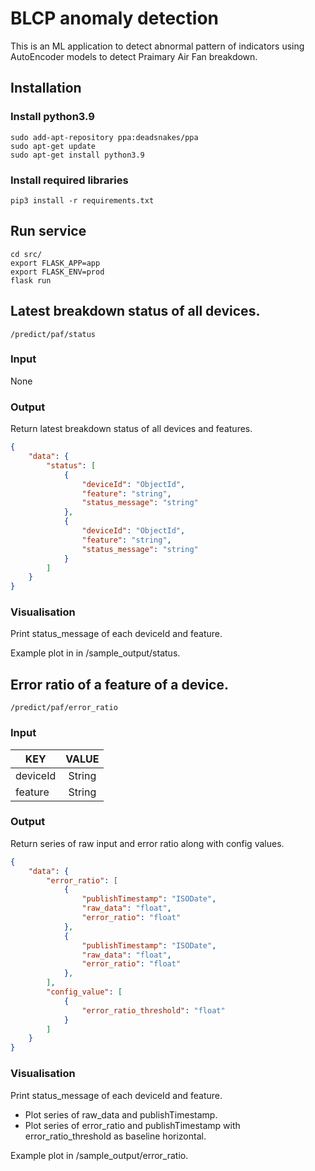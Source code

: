 # BLCP anomaly detection
This is an ML application to detect abnormal pattern of indicators using AutoEncoder models to detect Praimary Air Fan breakdown.

## Installation
### Install python3.9
```
sudo add-apt-repository ppa:deadsnakes/ppa
sudo apt-get update
sudo apt-get install python3.9
```
### Install required libraries
```
pip3 install -r requirements.txt
```

## Run service
```
cd src/
export FLASK_APP=app
export FLASK_ENV=prod
flask run
```

## Latest breakdown status of all devices.
```
/predict/paf/status
```
### Input
None

### Output
Return latest breakdown status of all devices and features.
```json
{
    "data": {
        "status": [
            {
                "deviceId": "ObjectId",
                "feature": "string",
                "status_message": "string"
            },
            {
                "deviceId": "ObjectId",
                "feature": "string",
                "status_message": "string"
            }
        ]
    }
}
```
### Visualisation
Print status_message of each deviceId and feature.

Example plot in in /sample_output/status.

## Error ratio of a feature of a device.
```
/predict/paf/error_ratio
```
### Input
| KEY       | VALUE     |
| --------- |:---------:|
| deviceId    | String    |
| feature | String   |

### Output
Return series of raw input and error ratio along with config values.
```json
{
    "data": {
        "error_ratio": [
            {
                "publishTimestamp": "ISODate",
                "raw_data": "float",
                "error_ratio": "float"
            },
            {
                "publishTimestamp": "ISODate",
                "raw_data": "float",
                "error_ratio": "float"
            },        
        ],
        "config_value": [
            {
                "error_ratio_threshold": "float"
            }
        ]
    }
}
```
### Visualisation
Print status_message of each deviceId and feature.
 - Plot series of raw_data and publishTimestamp.
 - Plot series of error_ratio and publishTimestamp with error_ratio_threshold as baseline horizontal.

Example plot in /sample_output/error_ratio.